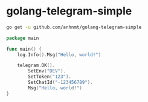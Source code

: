 # golang-telegram-simple

```bash
go get -u github.com/anhnmt/golang-telegram-simple
```

```go
package main

func main() {
	log.Info().Msg("Hello, world!")

	telegram.OK().
		SetEnv("DEV").
		SetToken("123").
		SetChatId("-123456789").
		Msg("Hello, world!")
}
```